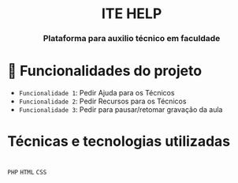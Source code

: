 <h1 align="center"> ITE HELP </h1>
<h3 align="center"> Plataforma para auxilio técnico em faculdade </h3>

# :hammer: Funcionalidades do projeto

- `Funcionalidade 1`: Pedir Ajuda para os Técnicos
- `Funcionalidade 2`: Pedir Recursos para os Técnicos 
- `Funcionalidade 3`: Pedir para pausar/retomar gravação da aula

# Técnicas e tecnologias utilizadas
<br>`PHP` `HTML` `CSS`
